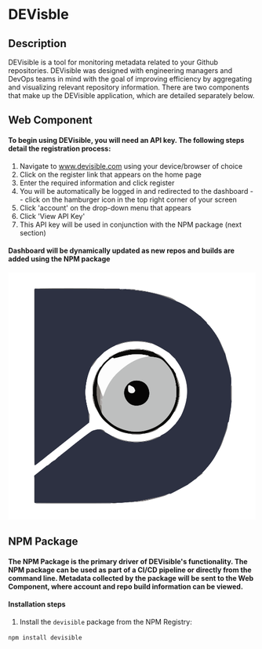 # DEVisble

## Description

DEVisible is a tool for monitoring metadata related to your Github repositories. DEVisible was designed with engineering managers and DevOps teams in mind with the goal of improving efficiency by aggregating and visualizing relevant repository information. There are two components that make up the DEVisible application, which are detailed separately below.

## Web Component

#### To begin using DEVisible, you will need an API key. The following steps detail the registration process:

1. Navigate to www.devisible.com using your device/browser of choice
2. Click on the register link that appears on the home page
3. Enter the required information and click register
4. You will be automatically be logged in and redirected to the dashboard -- click on the hamburger icon in the top right corner of your screen
5. Click 'account' on the drop-down menu that appears
6. Click 'View API Key'
7. This API key will be used in conjunction with the NPM package (next section)

#### Dashboard will be dynamically updated as new repos and builds are added using the NPM package

![Placeholder Image](web/frontend/src/assets/BlueD.svg)

## NPM Package

#### The NPM Package is the primary driver of DEVisible's functionality. The NPM package can be used as part of a CI/CD pipeline or directly from the command line. Metadata collected by the package will be sent to the Web Component, where account and repo build information can be viewed.

#### Installation steps

1. Install the `devisible` package from the NPM Registry:  

`npm install devisible`
